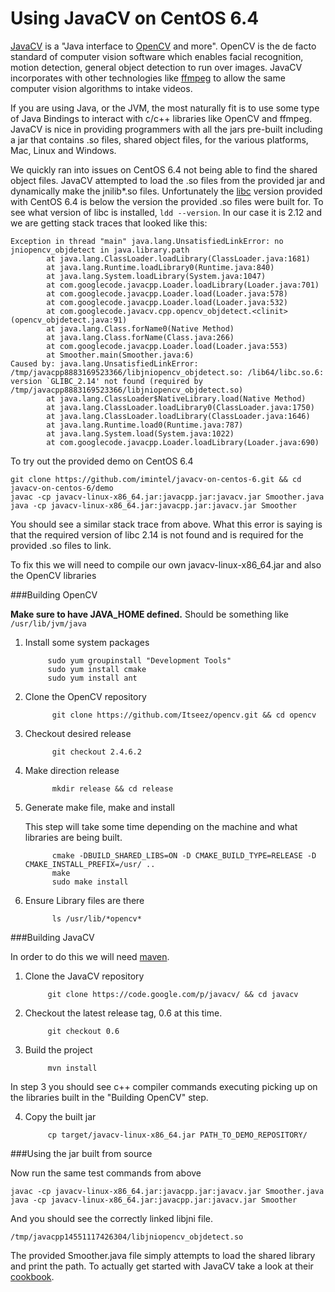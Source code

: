 Using JavaCV on CentOS 6.4
==========================

[JavaCV](https://code.google.com/p/javacv/) is a "Java interface to
[OpenCV](http://opencv.org/) and more". OpenCV is the de facto standard
of computer vision software which enables facial recognition, motion
detection, general object detection to run over images. JavaCV
incorporates with other technologies like [ffmpeg](http://www.ffmpeg.org/) to
allow the same computer vision algorithms to intake videos.

If you are using Java, or the JVM, the most naturally fit is to use some
type of Java Bindings to interact with c/c++ libraries like OpenCV and
ffmpeg. JavaCV is nice in providing programmers with all the jars
pre-built including a jar that contains .so files, shared object files,
for the various platforms, Mac, Linux and Windows.

We quickly ran into issues on CentOS 6.4 not being able to find the
shared object files. JavaCV attempted to load the .so files from the
provided jar and dynamically make the jnilib\*.so files. Unfortunately
the [libc](https://www.gnu.org/software/libc/) version provided with
CentOS 6.4 is below the version the provided .so files were built for.
To see what version of libc is installed, `ldd --version`. In our case
it is 2.12 and we are getting stack traces that looked like this:

```
Exception in thread "main" java.lang.UnsatisfiedLinkError: no jniopencv_objdetect in java.library.path
        at java.lang.ClassLoader.loadLibrary(ClassLoader.java:1681)
        at java.lang.Runtime.loadLibrary0(Runtime.java:840)
        at java.lang.System.loadLibrary(System.java:1047)
        at com.googlecode.javacpp.Loader.loadLibrary(Loader.java:701)
        at com.googlecode.javacpp.Loader.load(Loader.java:578)
        at com.googlecode.javacpp.Loader.load(Loader.java:532)
        at com.googlecode.javacv.cpp.opencv_objdetect.<clinit>(opencv_objdetect.java:91)
        at java.lang.Class.forName0(Native Method)
        at java.lang.Class.forName(Class.java:266)
        at com.googlecode.javacpp.Loader.load(Loader.java:553)
        at Smoother.main(Smoother.java:6)
Caused by: java.lang.UnsatisfiedLinkError: /tmp/javacpp8883169523366/libjniopencv_objdetect.so: /lib64/libc.so.6: version `GLIBC_2.14' not found (required by /tmp/javacpp8883169523366/libjniopencv_objdetect.so)
        at java.lang.ClassLoader$NativeLibrary.load(Native Method)
        at java.lang.ClassLoader.loadLibrary0(ClassLoader.java:1750)
        at java.lang.ClassLoader.loadLibrary(ClassLoader.java:1646)
        at java.lang.Runtime.load0(Runtime.java:787)
        at java.lang.System.load(System.java:1022)
        at com.googlecode.javacpp.Loader.loadLibrary(Loader.java:690)
```

To try out the provided demo on CentOS 6.4

```
git clone https://github.com/imintel/javacv-on-centos-6.git && cd javacv-on-centos-6/demo
javac -cp javacv-linux-x86_64.jar:javacpp.jar:javacv.jar Smoother.java
java -cp javacv-linux-x86_64.jar:javacpp.jar:javacv.jar Smoother
```

You should see a similar stack trace from above. What this error is
saying is that the required version of libc 2.14 is not found and is
required for the provided .so files to link.

To fix this we will need to compile our own javacv-linux-x86_64.jar and also the OpenCV libraries

###Building OpenCV

**Make sure to have JAVA_HOME defined.** Should be something like `/usr/lib/jvm/java`

1. Install some system packages
	
			sudo yum groupinstall "Development Tools"
			sudo yum install cmake
			sudo yum install ant
			
2. Clone the OpenCV repository
			
			 git clone https://github.com/Itseez/opencv.git && cd opencv

3. Checkout desired release
			
			 git checkout 2.4.6.2
			 
4. Make direction release

			 mkdir release && cd release
			 
5. Generate make file, make and install

	This step will take some time depending on the machine and what libraries are being built.


			 cmake -DBUILD_SHARED_LIBS=ON -D CMAKE_BUILD_TYPE=RELEASE -D CMAKE_INSTALL_PREFIX=/usr/ ..
			 make
			 sudo make install
			 
			 
6. Ensure Library files are there
			 
			 ls /usr/lib/*opencv*
			
	

###Building JavaCV

In order to do this we will need [maven](http://maven.apache.org/download.cgi).

1. Clone the JavaCV repository

   			git clone https://code.google.com/p/javacv/ && cd javacv
   			
2. Checkout the latest release tag, 0.6 at this time.
	
			git checkout 0.6

3. Build the project
   
   			mvn install

In step 3 you should see c++ compiler commands executing picking up on the libraries built in the "Building OpenCV" step.

4. Copy the built jar

			cp target/javacv-linux-x86_64.jar PATH_TO_DEMO_REPOSITORY/
			
###Using the jar built from source
			
Now run the same test commands from above

```
javac -cp javacv-linux-x86_64.jar:javacpp.jar:javacv.jar Smoother.java
java -cp javacv-linux-x86_64.jar:javacpp.jar:javacv.jar Smoother
```

And you should see the correctly linked libjni file.

```
/tmp/javacpp14551117426304/libjniopencv_objdetect.so
```

The provided Smoother.java file simply attempts to load the shared library and print the path.
To actually get started with JavaCV take a look at their [cookbook](https://code.google.com/p/javacv/wiki/OpenCV2_Cookbook_Examples).

